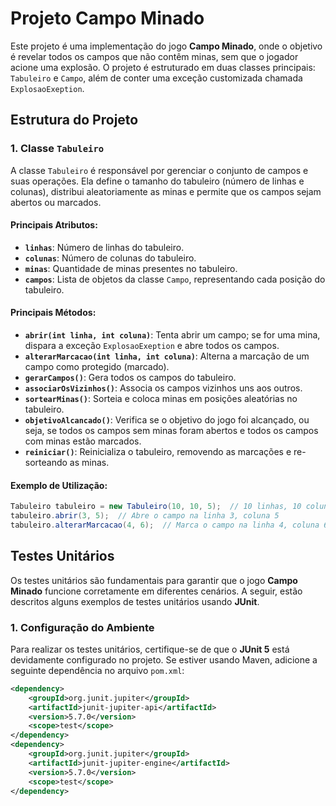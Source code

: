 # Projeto Campo Minado

Este projeto é uma implementação do jogo **Campo Minado**, onde o objetivo é revelar todos os campos que não contêm minas, sem que o jogador acione uma explosão. O projeto é estruturado em duas classes principais: `Tabuleiro` e `Campo`, além de conter uma exceção customizada chamada `ExplosaoExeption`.

## Estrutura do Projeto

### 1. Classe `Tabuleiro`
A classe `Tabuleiro` é responsável por gerenciar o conjunto de campos e suas operações. Ela define o tamanho do tabuleiro (número de linhas e colunas), distribui aleatoriamente as minas e permite que os campos sejam abertos ou marcados.

#### Principais Atributos:
- **`linhas`**: Número de linhas do tabuleiro.
- **`colunas`**: Número de colunas do tabuleiro.
- **`minas`**: Quantidade de minas presentes no tabuleiro.
- **`campos`**: Lista de objetos da classe `Campo`, representando cada posição do tabuleiro.

#### Principais Métodos:
- **`abrir(int linha, int coluna)`**: Tenta abrir um campo; se for uma mina, dispara a exceção `ExplosaoExeption` e abre todos os campos.
- **`alterarMarcacao(int linha, int coluna)`**: Alterna a marcação de um campo como protegido (marcado).
- **`gerarCampos()`**: Gera todos os campos do tabuleiro.
- **`associarOsVizinhos()`**: Associa os campos vizinhos uns aos outros.
- **`sortearMinas()`**: Sorteia e coloca minas em posições aleatórias no tabuleiro.
- **`objetivoAlcancado()`**: Verifica se o objetivo do jogo foi alcançado, ou seja, se todos os campos sem minas foram abertos e todos os campos com minas estão marcados.
- **`reiniciar()`**: Reinicializa o tabuleiro, removendo as marcações e re-sorteando as minas.

#### Exemplo de Utilização:
```java
Tabuleiro tabuleiro = new Tabuleiro(10, 10, 5);  // 10 linhas, 10 colunas, 5 minas
tabuleiro.abrir(3, 5);  // Abre o campo na linha 3, coluna 5
tabuleiro.alterarMarcacao(4, 6);  // Marca o campo na linha 4, coluna 6
```


## Testes Unitários

Os testes unitários são fundamentais para garantir que o jogo **Campo Minado** funcione corretamente em diferentes cenários. A seguir, estão descritos alguns exemplos de testes unitários usando **JUnit**.

### 1. Configuração do Ambiente

Para realizar os testes unitários, certifique-se de que o **JUnit 5** está devidamente configurado no projeto. Se estiver usando Maven, adicione a seguinte dependência no arquivo `pom.xml`:

```xml
<dependency>
    <groupId>org.junit.jupiter</groupId>
    <artifactId>junit-jupiter-api</artifactId>
    <version>5.7.0</version>
    <scope>test</scope>
</dependency>
<dependency>
    <groupId>org.junit.jupiter</groupId>
    <artifactId>junit-jupiter-engine</artifactId>
    <version>5.7.0</version>
    <scope>test</scope>
</dependency>
